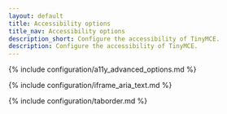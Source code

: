 ```yaml
---
layout: default
title: Accessibility options
title_nav: Accessibility options
description_short: Configure the accessibility of TinyMCE.
description: Configure the accessibility of TinyMCE.
---
```


{% include configuration/a11y_advanced_options.md %}

{% include configuration/iframe_aria_text.md %}

{% include configuration/taborder.md %}
